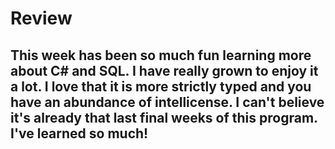 # Review
## This week has been so much fun learning more about C# and SQL. I have really grown to enjoy it a lot. I love that it is more strictly typed and you have an abundance of intellicense. I can't believe it's already that last final weeks of this program. I've learned so much!